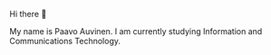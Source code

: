 Hi there 👋

My name is Paavo Auvinen.
I am currently studying Information and Communications Technology. 
